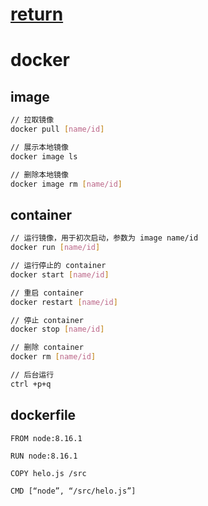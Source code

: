 # [return](../README.md)

# docker 

## image

```bash
// 拉取镜像
docker pull [name/id]

// 展示本地镜像
docker image ls

// 删除本地镜像
docker image rm [name/id]
```

## container

```bash
// 运行镜像，用于初次启动，参数为 image name/id 
docker run [name/id]

// 运行停止的 container
docker start [name/id]

// 重启 container
docker restart [name/id]

// 停止 container
docker stop [name/id]

// 删除 container
docker rm [name/id]

// 后台运行
ctrl +p+q
```

## dockerfile

```
FROM node:8.16.1

RUN node:8.16.1

COPY helo.js /src

CMD [“node”, “/src/helo.js”]
```